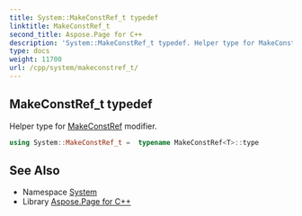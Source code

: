 ```yaml
---
title: System::MakeConstRef_t typedef
linktitle: MakeConstRef_t
second_title: Aspose.Page for C++
description: 'System::MakeConstRef_t typedef. Helper type for MakeConstRef modifier in C++.'
type: docs
weight: 11700
url: /cpp/system/makeconstref_t/
---
```

## MakeConstRef_t typedef


Helper type for [MakeConstRef](../makeconstref/) modifier.

```cpp
using System::MakeConstRef_t =  typename MakeConstRef<T>::type
```

## See Also

* Namespace [System](../)
* Library [Aspose.Page for C++](../../)
